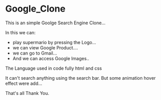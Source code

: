 # Google_Clone

This is an simple Goolge Search Engine Clone...

In this we can:
  * play supermario by pressing the Logo...
  * we can view Google Product....
  * we can go to Gmail...
  * And we can access Google Images..
  

The Language used in code fully html and css

It can't search anything using the search bar. But some animation hover effect were add...

That's all Thank You.
